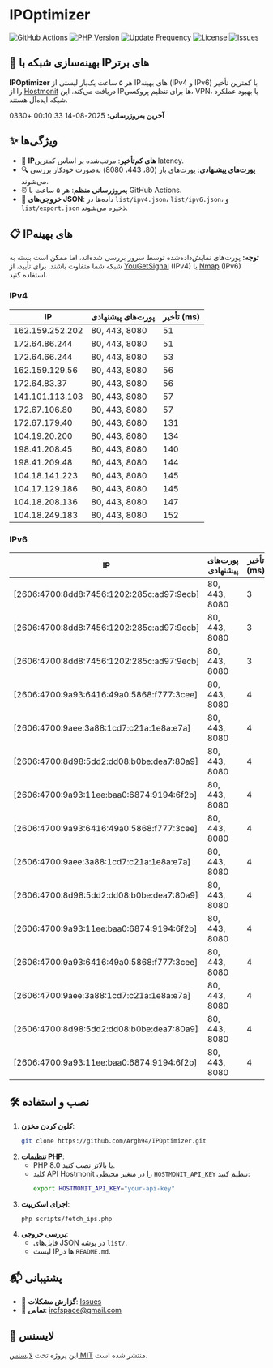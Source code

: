# IPOptimizer

[![GitHub Actions](https://github.com/Argh94/IPOptimizer/workflows/IPOptimizer/badge.svg)](https://github.com/Argh94/IPOptimizer/actions)
[![PHP Version](https://img.shields.io/badge/PHP-8.0-blue)](https://www.php.net)
[![Update Frequency](https://img.shields.io/badge/Updates-Every%205%20Hours-green)](https://github.com/Argh94/IPOptimizer)
[![License](https://img.shields.io/badge/License-MIT-yellow)](https://opensource.org/licenses/MIT)
[![Issues](https://img.shields.io/github/issues/Argh94/IPOptimizer)](https://github.com/Argh94/IPOptimizer/issues)

## 🚀 بهینه‌سازی شبکه با IPهای برتر

**IPOptimizer** هر ۵ ساعت یک‌بار لیستی از IPهای بهینه (IPv4 و IPv6) با کمترین تأخیر را از [Hostmonit](https://hostmonit.com/) دریافت می‌کند. این IPها برای تنظیم پروکسی، VPN، یا بهبود عملکرد شبکه ایده‌آل هستند.

**آخرین به‌روزرسانی:** 2025-08-14 00:10:33 +0330

## ✨ ویژگی‌ها
- 📡 **IPهای کم‌تأخیر**: مرتب‌شده بر اساس کمترین latency.
- 🔍 **پورت‌های پیشنهادی**: پورت‌های باز (80، 443، 8080) به‌صورت خودکار بررسی می‌شوند.
- ⏰ **به‌روزرسانی منظم**: هر ۵ ساعت با GitHub Actions.
- 📄 **خروجی‌های JSON**: داده‌ها در `list/ipv4.json`، `list/ipv6.json`، و `list/export.json` ذخیره می‌شوند.

## 📋 IPهای بهینه

**توجه:** پورت‌های نمایش‌داده‌شده توسط سرور بررسی شده‌اند، اما ممکن است بسته به شبکه شما متفاوت باشند. برای تأیید، از [YouGetSignal](https://www.yougetsignal.com/tools/open-ports/) (IPv4) یا [Nmap](https://nmap.org/) (IPv6) استفاده کنید.

### IPv4
| IP | پورت‌های پیشنهادی | تأخیر (ms) |
|----|-------------------|------------|
| 162.159.252.202 | 80, 443, 8080 | 51 |
| 172.64.86.244 | 80, 443, 8080 | 51 |
| 172.64.66.244 | 80, 443, 8080 | 53 |
| 162.159.129.56 | 80, 443, 8080 | 56 |
| 172.64.83.37 | 80, 443, 8080 | 56 |
| 141.101.113.103 | 80, 443, 8080 | 57 |
| 172.67.106.80 | 80, 443, 8080 | 57 |
| 172.67.179.40 | 80, 443, 8080 | 131 |
| 104.19.20.200 | 80, 443, 8080 | 134 |
| 198.41.208.45 | 80, 443, 8080 | 140 |
| 198.41.209.48 | 80, 443, 8080 | 144 |
| 104.18.141.223 | 80, 443, 8080 | 145 |
| 104.17.129.186 | 80, 443, 8080 | 145 |
| 104.18.208.136 | 80, 443, 8080 | 147 |
| 104.18.249.183 | 80, 443, 8080 | 152 |

### IPv6
| IP | پورت‌های پیشنهادی | تأخیر (ms) |
|----|-------------------|------------|
| [2606:4700:8dd8:7456:1202:285c:ad97:9ecb] | 80, 443, 8080 | 3 |
| [2606:4700:8dd8:7456:1202:285c:ad97:9ecb] | 80, 443, 8080 | 3 |
| [2606:4700:8dd8:7456:1202:285c:ad97:9ecb] | 80, 443, 8080 | 3 |
| [2606:4700:9a93:6416:49a0:5868:f777:3cee] | 80, 443, 8080 | 4 |
| [2606:4700:9aee:3a88:1cd7:c21a:1e8a:e7a] | 80, 443, 8080 | 4 |
| [2606:4700:8d98:5dd2:dd08:b0be:dea7:80a9] | 80, 443, 8080 | 4 |
| [2606:4700:9a93:11ee:baa0:6874:9194:6f2b] | 80, 443, 8080 | 4 |
| [2606:4700:9a93:6416:49a0:5868:f777:3cee] | 80, 443, 8080 | 4 |
| [2606:4700:9aee:3a88:1cd7:c21a:1e8a:e7a] | 80, 443, 8080 | 4 |
| [2606:4700:8d98:5dd2:dd08:b0be:dea7:80a9] | 80, 443, 8080 | 4 |
| [2606:4700:9a93:11ee:baa0:6874:9194:6f2b] | 80, 443, 8080 | 4 |
| [2606:4700:9a93:6416:49a0:5868:f777:3cee] | 80, 443, 8080 | 4 |
| [2606:4700:9aee:3a88:1cd7:c21a:1e8a:e7a] | 80, 443, 8080 | 4 |
| [2606:4700:8d98:5dd2:dd08:b0be:dea7:80a9] | 80, 443, 8080 | 4 |
| [2606:4700:9a93:11ee:baa0:6874:9194:6f2b] | 80, 443, 8080 | 4 |

## 🛠️ نصب و استفاده
1. **کلون کردن مخزن**:
   ```bash
   git clone https://github.com/Argh94/IPOptimizer.git
   ```
2. **تنظیمات PHP**:
   - PHP 8.0 یا بالاتر نصب کنید.
   - کلید API Hostmonit را در متغیر محیطی `HOSTMONIT_API_KEY` تنظیم کنید:
     ```bash
     export HOSTMONIT_API_KEY="your-api-key"
     ```
3. **اجرای اسکریپت**:
   ```bash
   php scripts/fetch_ips.php
   ```
4. **بررسی خروجی**:
   - فایل‌های JSON در پوشه `list/`.
   - لیست IPها در `README.md`.

## 📬 پشتیبانی
- 🐛 **گزارش مشکلات**: [Issues](https://github.com/Argh94/IPOptimizer/issues)
- 📧 **تماس**: [ircfspace@gmail.com](mailto:ircfspace@gmail.com)

## 📄 لایسنس
این پروژه تحت [لایسنس MIT](https://github.com/Argh94/HandWave/blob/main/LICENCE) منتشر شده است.
